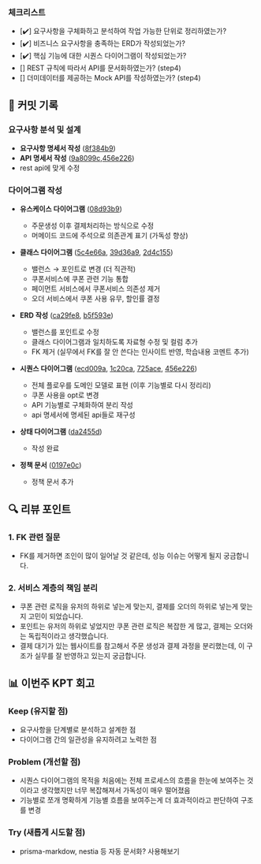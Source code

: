### **체크리스트**
<!-- 
스스로 만족스러운 과제를 제출했는지 확인하기 위해 체크하는 항목들입니다. 최소한 다음의 기준을 만족시키지 못한다면, 좋은 피드백을 받을 수 없습니다.
-->
- [✔️] 요구사항을 구체화하고 분석하여 작업 가능한 단위로 정리하였는가?
- [✔️] 비즈니스 요구사항을 충족하는 ERD가 작성되었는가?
- [✔️] 핵심 기능에 대한 시퀀스 다이어그램이 작성되었는가?
- [] REST 규칙에 따라서 API를 문서화하였는가? (step4)
- [] 더미데이터를 제공하는 Mock API를 작성하였는가? (step4)

## 📝 커밋 기록

### 요구사항 분석 및 설계
- **요구사항 명세서 작성** ([8f384b9](https://github.com/seuthootDev/hanghae-plus-backend/commit/8f384b945dbceed3e87aee72b5717272e8a9f9e5))
- **API 명세서 작성** ([9a8099c](https://github.com/seuthootDev/hanghae-plus-backend/commit/9a8099c8c1b148ef42f8d0b4e418aa93c1fccaf1),[456e226](https://github.com/seuthootDev/hanghae-plus-backend/commit/456e2264bef2c1c5268e02933b9f9be3e5eb0dc0))
- rest api에 맞게 수정

### 다이어그램 작성
- **유스케이스 다이어그램** ([08d93b9](https://github.com/seuthootDev/hanghae-plus-backend/commit/08d93b973c245888900a2eaf33f562c81c3a5ac1))
  - 주문생성 이후 결제처리하는 방식으로 수정
  - 머메이드 코드에 주석으로 의존관계 표기 (가독성 향상)

- **클래스 다이어그램** ([5c4e66a](https://github.com/seuthootDev/hanghae-plus-backend/commit/5c4e66a3dffb5400495d74c78f3490b91abf3b4f), [39d36a9](https://github.com/seuthootDev/hanghae-plus-backend/commit/39d36a91f9a1cd70f9f7d79c0114b3e9fe0156a4), [2d4c155](https://github.com/seuthootDev/hanghae-plus-backend/commit/2d4c155d69773d0207b76dca53312e622e024bf4))
  - 밸런스 → 포인트로 변경 (더 직관적)
  - 쿠폰서비스에 쿠폰 관련 기능 통합
  - 페이먼트 서비스에서 쿠폰서비스 의존성 제거
  - 오더 서비스에서 쿠폰 사용 유무, 할인률 결정

- **ERD 작성** ([ca29fe8](https://github.com/seuthootDev/hanghae-plus-backend/commit/ca29fe8a8bf0fdd95f22ce43c363b09ecec76d32), [b5f593e](https://github.com/seuthootDev/hanghae-plus-backend/commit/b5f593e919f3e8735f5e51df392cd398c4dc78a6))
  - 밸런스를 포인트로 수정
  - 클래스 다이어그램과 일치하도록 자료형 수정 및 컬럼 추가
  - FK 제거 (실무에서 FK를 잘 안 쓴다는 인사이트 반영, 학습내용 코멘트 추가)

- **시퀀스 다이어그램** ([ecd009a](https://github.com/seuthootDev/hanghae-plus-backend/commit/ecd009a8829e64e1fd073eab926dd2f9907f22e6), [1c20ca](https://github.com/seuthootDev/hanghae-plus-backend/commit/1c20cac4e303f1df6f972c0974bf01f594342b26), [725ace](https://github.com/seuthootDev/hanghae-plus-backend/commit/725acee74ae6c2c63ea2b611f9ee88fe32d01449), [456e226](https://github.com/seuthootDev/hanghae-plus-backend/commit/456e2264bef2c1c5268e02933b9f9be3e5eb0dc0))
  - 전체 플로우를 도메인 모델로 표현 (이후 기능별로 다시 정리리)
  - 쿠폰 사용을 opt로 변경
  - API 기능별로 구체화하여 분리 작성
  - api 명세서에 명세된 api들로 재구성

- **상태 다이어그램** ([da2455d](https://github.com/seuthootDev/hanghae-plus-backend/commit/da2455d77d14b1c0a6047505d0cafb43801eb2b4))
  - 작성 완료

- **정책 문서** ([0197e0c](https://github.com/seuthootDev/hanghae-plus-backend/commit/0197e0cfdfaa0dc6a272f40ae267f53f1ee5bb31))
  - 정책 문서 추가

## 🔍 리뷰 포인트

### 1. FK 관련 질문
- FK를 제거하면 조인이 많이 일어날 것 같은데, 성능 이슈는 어떻게 될지 궁금합니다.

### 2. 서비스 계층의 책임 분리
- 쿠폰 관련 로직을 유저의 하위로 넣는게 맞는지, 결제를 오더의 하위로 넣는게 맞는지 고민이 되었습니다.
- 포인트는 유저의 하위로 넣었지만 쿠폰 관련 로직은 복잡한 게 많고, 결제는 오더와는 독립적이라고 생각했습니다.
- 결제 대기가 있는 웹사이트를 참고해서 주문 생성과 결제 과정을 분리했는데, 이 구조가 실무를 잘 반영하고 있는지 궁금합니다.

## 📊 이번주 KPT 회고

### Keep (유지할 점)
- 요구사항을 단계별로 분석하고 설계한 점
- 다이어그램 간의 일관성을 유지하려고 노력한 점

### Problem (개선할 점)
- 시퀀스 다이어그램의 목적을 처음에는 전체 프로세스의 흐름을 한눈에 보여주는 것이라고 생각했지만 너무 복잡해져서 가독성이 매우 떨어졌음
- 기능별로 쪼개 명확하게 기능별 흐름을 보여주는게 더 효과적이라고 판단하여 구조를 변경

### Try (새롭게 시도할 점)
- prisma-markdow, nestia 등 자동 문서화? 사용해보기